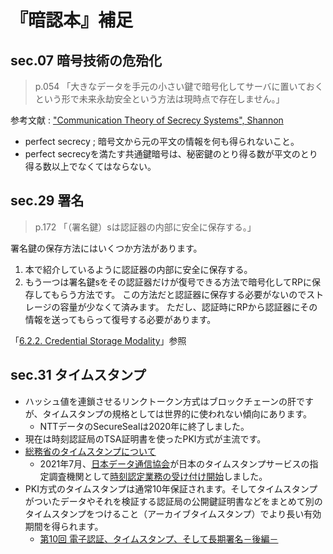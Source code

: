 # 『暗認本』補足

## sec.07 暗号技術の危殆化

>p.054 「大きなデータを手元の小さい鍵で暗号化してサーバに置いておくという形で未来永劫安全という方法は現時点で存在しません。」

参考文献 : ["Communication Theory of Secrecy Systems", Shannon](http://netlab.cs.ucla.edu/wiki/files/shannon1949.pdf)

- perfect secrecy ; 暗号文から元の平文の情報を何も得られないこと。
- perfect secrecyを満たす共通鍵暗号は、秘密鍵のとり得る数が平文のとり得る数以上でなくてはならない。

## sec.29 署名

>p.172 「（署名鍵）sは認証器の内部に安全に保存する。」

署名鍵の保存方法にはいくつか方法があります。

1. 本で紹介しているように認証器の内部に安全に保存する。
1. もう一つは署名鍵sをその認証器だけが復号できる方法で暗号化してRPに保存してもらう方法です。
この方法だと認証器に保存する必要がないのでストレージの容量が少なくて済みます。
ただし、認証時にRPから認証器にその情報を送ってもらって復号する必要があります。

「[6.2.2. Credential Storage Modality](https://www.w3.org/TR/webauthn-3/#sctn-credential-storage-modality)」参照

## sec.31 タイムスタンプ

- ハッシュ値を連鎖させるリンクトークン方式はブロックチェーンの肝ですが、タイムスタンプの規格としては世界的に使われない傾向にあります。
  - NTTデータのSecureSealは2020年に終了しました。
- 現在は時刻認証局のTSA証明書を使ったPKI方式が主流です。
- [総務省のタイムスタンプについて](https://www.soumu.go.jp/main_sosiki/joho_tsusin/top/ninshou-law/timestamp.html)
  - 2021年7月、[日本データ通信協会](https://www.dekyo.or.jp/)が日本のタイムスタンプサービスの指定調査機関として[時刻認定業務の受け付け開始](https://www.dekyo.or.jp/tb/data/top/20210730.pdf)しました。
- PKI方式のタイムスタンプは通常10年保証されます。そしてタイムスタンプがついたデータやそれを検証する認証局の公開鍵証明書などをまとめて別のタイムスタンプをつけること（アーカイブタイムスタンプ）でより長い有効期間を得られます。
  - [第10回 電子認証、タイムスタンプ、そして長期署名－後編－](https://www.otsuka-shokai.co.jp/erpnavi/topics/column/digital-evidence/chokishomei2.html)
